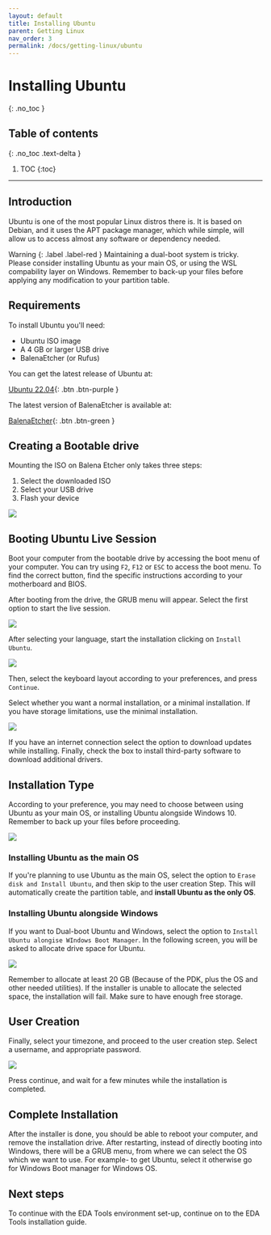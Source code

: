 ```yaml
---
layout: default
title: Installing Ubuntu
parent: Getting Linux
nav_order: 3
permalink: /docs/getting-linux/ubuntu
---
```


# Installing Ubuntu
{: .no_toc }

## Table of contents
{: .no_toc .text-delta }

1. TOC
{:toc}

---

## Introduction

Ubuntu is one of the most popular Linux distros there is. It is based on Debian, and it uses the APT package manager, which while simple, will allow us to access almost any software or dependency needed.

<div class="code-example" markdown="1">
Warning
{: .label .label-red }
Maintaining a dual-boot system is tricky. Please consider installing Ubuntu as your main OS, or using the WSL compability layer on Windows. Remember to back-up your files before applying any modification to your partition table.
</div>


## Requirements

To install Ubuntu you'll need:

- Ubuntu ISO image
- A 4 GB or larger USB drive
- BalenaEtcher (or Rufus)

You can get the latest release of Ubuntu at:

[Ubuntu 22.04](https://releases.ubuntu.com/22.04/ubuntu-22.04-desktop-amd64.iso){: .btn .btn-purple }

The latest version of BalenaEtcher is available at:

[BalenaEtcher](https://www.balena.io/etcher/){: .btn .btn-green }

## Creating a Bootable drive

Mounting the ISO on Balena Etcher only takes three steps:

1. Select the downloaded ISO
2. Select your USB drive
3. Flash your device

![](../../assets/img/balena.png)


## Booting Ubuntu Live Session

Boot your computer from the bootable drive by accessing the boot menu of your computer. You can try using `F2`, `F12` or `ESC` to access the boot menu. To find the correct button, find the specific instructions according to your motherboard and BIOS.

After booting from the drive, the GRUB menu will appear. Select the first option to start the live session.

![](../../assets/img/grub.png)

After selecting your language, start the installation clicking on `Install Ubuntu`.

![](../../assets/img/installu.png)

Then, select the keyboard layout according to your preferences, and press `Continue`.

Select whether you want a normal installation, or a minimal installation. If you have storage limitations, use the minimal installation.

![](../../assets/img/installation.png)

If you have an internet connection select the option to download updates while installing. Finally, check the box to install third-party software to download additional drivers.

## Installation Type

According to your preference, you may need to choose between using Ubuntu as your main OS, or installing Ubuntu alongside Windows 10. Remember to back up your files before proceeding.

![](../../assets/img/type.png)

### Installing Ubuntu as the main OS

If you're planning to use Ubuntu as the main OS, select the option to `Erase disk and Install Ubuntu`, and then skip to the user creation Step. This will automatically create the partition table, and **install Ubuntu as the only OS**.

### Installing Ubuntu alongside Windows

If you want to Dual-boot Ubuntu and Windows, select the option to `Install Ubuntu alongise WIndows Boot Manager`. In the following screen, you will be asked to allocate drive space for Ubuntu.

![](../../assets/img/winubun.png)

Remember to allocate at least 20 GB (Because of the PDK, plus the OS and other needed utilities). If the installer is unable to allocate the selected space, the installation will fail. Make sure to have enough free storage.

## User Creation

Finally, select your timezone, and proceed to the user creation step. Select a username, and appropriate password.

![](../../assets/img/usercreate.png)

Press continue, and wait for a few minutes while the installation is completed.

## Complete Installation

After the installer is done, you should be able to reboot your computer, and remove the installation drive. After restarting, instead of directly booting into Windows, there will be a GRUB menu, from where we can select the OS which we want to use. For example- to get Ubuntu, select it otherwise go for Windows Boot manager for Windows OS.

## Next steps

To continue with the EDA Tools environment set-up, continue on to the EDA Tools installation guide.